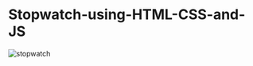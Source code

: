 # Stopwatch-using-HTML-CSS-and-JS
![stopwatch](https://github.com/piyush-sri/Stopwatch-using-HTML-CSS-and-JS/assets/67270567/fc74e66f-1a9a-4510-82e1-b2cd1102a644)
